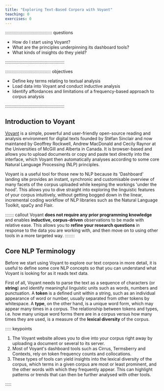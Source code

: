 ```yaml
---
title: "Exploring Text-Based Corpora with Voyant"
teaching: 0
exercises: 0
---
```


:::::::::::::::::::::::::::::::::::::: questions 

- How do I start using Voyant?
- What are the principles underpinning its dashboard tools?
- What kinds of insights do they yield?

::::::::::::::::::::::::::::::::::::::::::::::::

::::::::::::::::::::::::::::::::::::: objectives

- Define key terms relating to textual analysis
- Load data into Voyant and conduct inductive analysis
- Identify affordances and limitations of a frequency-based approach to corpus analysis

::::::::::::::::::::::::::::::::::::::::::::::::

## Introduction to Voyant

[Voyant](https://voyant-tools.org/) is a simple, powerful and user-friendly open-source reading and analysis environment for digital texts founded by Stéfan Sinclair and now maintaned by Geoffrey Rockwell, Andrew MacDonald and Cecily Raynor at the Universities of McGill and Alberta in Canada. It is browser-based and allows you to upload documents or copy and paste text directly into the interface, which Voyant then automatically analyses according to some core Natural Language Processing (NLP) principles.

Voyant is a useful tool for those new to NLP because its 'Dashboard' landing site provides an instant, synchronic and customisable overview of many facets of the corpus uploaded while keeping the workings 'under the hood'. This allows you to dive straight into exploring the linguistic features of your corpus intuitively, without getting bogged down in the linear, incremental coding workflow of NLP libraries such as the Natural Language Toolkit, spaCy and Flair. 

::::::: callout
Voyant **does not require any prior programming knowledge** and enables **inductive, corpus-driven** observations to be made with relative ease. This allows you to **refine your research questions** in response to the data you are working with, and then move on to using other tools in a more targeted way.
::::::::

## Core NLP Terminology

Before we start using Voyant to explore our text corpora in more detail, it is useful to define some core NLP concepts so that you can understand what Voyant is looking for as it reads text data.

First of all, Voyant needs to parse the text as a sequence of characters (or **string**) and identify meaningful linguistic units such as words, numbers and punctuation. A **token** is a defined unit within a string, such as an individual appearance of word or number, usually separated from other tokens by whitespace. A **type**, on the other hand, is a unique word form, which may appear many times in a corpus. The relationship between tokens and types, i.e. how many unique word forms there are in a corpus versus how many times they are used, is a measure of the **lexical diversity** of the corpus. 


::::: keypoints  

1. The Voyant website allows you to dive into your corpus right away by uploading a document or several to its server.  
2. Most of Voyant's dashboard tools such as Cirrus, Termsberry and Contexts, rely on token frequency counts and collocations.  
3. These types of tools can yield insights into the lexical diversity of the corpus, which terms in a given corpus are most or least prominent, and the other words with which they frequently appear. This can highlight patterns or trends that can then be further analysed with other tools.

::::: 

